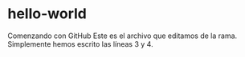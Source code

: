 # hello-world
Comenzando con GitHub
Este es el archivo que editamos de la rama.
Simplemente hemos escrito las líneas 3 y 4.
